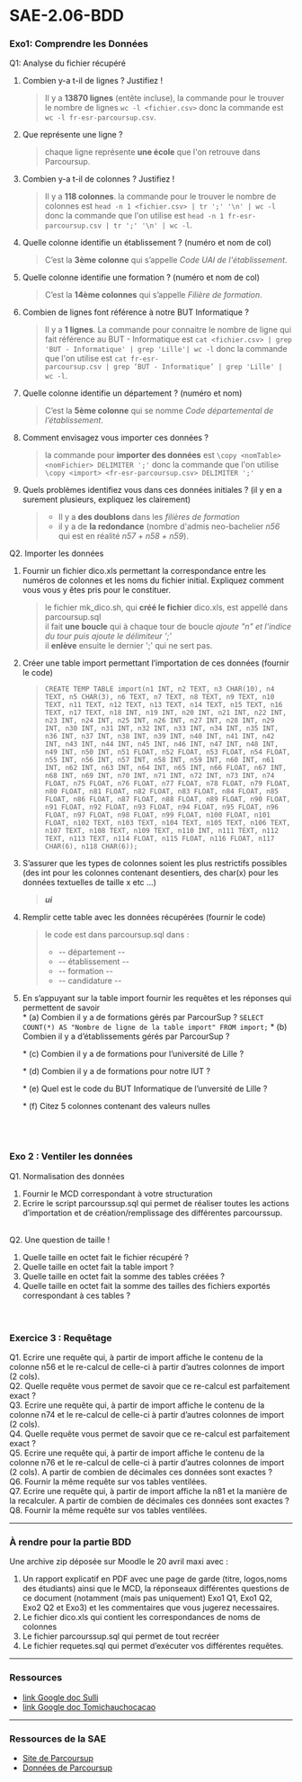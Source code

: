 # SAE-2.06-BDD

### Exo1: Comprendre les Données  
Q1: Analyse du fichier récupéré  
  1. Combien y-a t-il de lignes ? Justifiez !  
     > Il y a **13870 lignes** (entête incluse), la commande pour le trouver le nombre de lignes `wc -l <fichier.csv>` donc la commande est `wc -l fr-esr-parcoursup.csv`.  
     
  2. Que représente une ligne ?  
     > chaque ligne représente **une école** que l'on retrouve dans Parcoursup.  
     
  3. Combien y-a t-il de colonnes ? Justifiez !  
     > Il y a **118 colonnes**. la commande pour le trouver le nombre de colonnes est `head -n 1 <fichier.csv> | tr ';' '\n' | wc -l` donc la commande que l'on utilise est `head -n 1 fr-esr-parcoursup.csv | tr ';' '\n' | wc -l`.  
     
  4. Quelle colonne identifie un établissement ? (numéro et nom de col)  
     > C’est la **3ème colonne** qui s’appelle _Code UAI de l'établissement_.  
     
  5. Quelle colonne identifie une formation ? (numéro et nom de col)  
      > C’est la **14ème colonnes** qui s’appelle _Filière de formation_.  

  6. Combien de lignes font référence à notre BUT Informatique ?
      > Il y a **1 lignes**. La commande pour connaitre le nombre de ligne qui fait référence au BUT - Informatique est `cat <fichier.csv> | grep 'BUT - Informatique' | grep 'Lille'| wc -l` donc la commande que l'on utilise est `cat fr-esr-                    parcoursup.csv | grep ‘BUT - Informatique’ | grep 'Lille' | wc -l`.  
      
  7. Quelle colonne identifie un département ? (numéro et nom)  
      > C’est la **5ème colonne** qui se nomme _Code départemental de l’établissement_.    

  8. Comment envisagez vous importer ces données ?
      > la commande pour **importer des données** est `\copy <nomTable> <nomFichier> DELIMITER ';'` donc la commande que l'on utilise `\copy <import> <fr-esr-parcoursup.csv> DELIMITER ';'`
      
  10. Quels problèmes identifiez vous dans ces données initiales ? (il y en a surement plusieurs, expliquez les clairement)
      > * Il y a **des doublons** dans les _filières de formation_
      > * il y a de **la redondance** (nombre d'admis neo-bachelier _n56_ qui est en réalité _n57 + n58 + n59_).
&nbsp;

Q2. Importer les données  
  1. Fournir un fichier dico.xls permettant la correspondance entre les numéros de colonnes et les noms du fichier initial. Expliquez comment vous vous y êtes pris pour le constituer.
     > le fichier mk_dico.sh, qui **créé le fichier** dico.xls, est appellé dans parcoursup.sql  
     > il fait **une boucle** qui à chaque tour de boucle _ajoute "n" et l'indice du tour puis ajoute le délimiteur ';'_  
     > il **enlève** ensuite le dernier ';' qui ne sert pas.
     
  3. Créer une table import permettant l’importation de ces données (fournir le code)
     > `CREATE TEMP TABLE import(n1 INT, n2 TEXT, n3 CHAR(10), n4 TEXT, n5 CHAR(3), n6 TEXT, n7 TEXT, n8 TEXT, n9 TEXT, n10 TEXT, n11 TEXT, n12 TEXT, n13 TEXT, n14 TEXT, n15 TEXT, n16 TEXT, n17 TEXT, n18 INT, n19 INT, n20 INT, n21 INT, n22 INT, n23 INT, n24 INT, n25 INT, n26 INT, n27 INT, n28 INT, n29 INT, n30 INT, n31 INT, n32 INT, n33 INT, n34 INT, n35 INT, n36 INT, n37 INT, n38 INT, n39 INT, n40 INT, n41 INT, n42 INT, n43 INT, n44 INT, n45 INT, n46 INT, n47 INT, n48 INT, n49 INT, n50 INT, n51 FLOAT, n52 FLOAT, n53 FLOAT, n54 FLOAT, n55 INT, n56 INT, n57 INT, n58 INT, n59 INT, n60 INT, n61 INT, n62 INT, n63 INT, n64 INT, n65 INT, n66 FLOAT, n67 INT, n68 INT, n69 INT, n70 INT, n71 INT, n72 INT, n73 INT, n74 FLOAT, n75 FLOAT, n76 FLOAT, n77 FLOAT, n78 FLOAT, n79 FLOAT, n80 FLOAT, n81 FLOAT, n82 FLOAT, n83 FLOAT, n84 FLOAT, n85 FLOAT, n86 FLOAT, n87 FLOAT, n88 FLOAT, n89 FLOAT, n90 FLOAT, n91 FLOAT, n92 FLOAT, n93 FLOAT, n94 FLOAT, n95 FLOAT, n96 FLOAT, n97 FLOAT, n98 FLOAT, n99 FLOAT, n100 FLOAT, n101 FLOAT, n102 TEXT, n103 TEXT, n104 TEXT, n105 TEXT, n106 TEXT, n107 TEXT, n108 TEXT, n109 TEXT, n110 INT, n111 TEXT, n112 TEXT, n113 TEXT, n114 FLOAT, n115 FLOAT, n116 FLOAT, n117 CHAR(6), n118 CHAR(6));`
     
  5. S’assurer que les types de colonnes soient les plus restrictifs possibles (des int pour les colonnes contenant desentiers, des char(x) pour les données textuelles de taille x etc ...)
     > **_ui_**
      
  7. Remplir cette table avec les données récupérées (fournir le code)
     > le code est dans parcoursup.sql dans :
     > * -- département --
     > * -- établissement --
     > * -- formation --
     > * -- candidature --
       
  9. En s’appuyant sur la table import fournir les requêtes et les réponses qui permettent de savoir  
    * (a) Combien il y a de formations gérés par ParcourSup ?
       `SELECT COUNT(*) AS "Nombre de ligne de la table import" FROM import;`
    * (b) Combien il y a d’établissements gérés par ParcourSup ?  
       ` `  
    * (c) Combien il y a de formations pour l’université de Lille ?  
       ` `  
    * (d) Combien il y a de formations pour notre IUT ?  
       ` `  
    * (e) Quel est le code du BUT Informatique de l’unversité de Lille ?  
       ` `  
    * (f) Citez 5 colonnes contenant des valeurs nulles  
       ` `  
&nbsp;  
&nbsp;

### Exo 2 : Ventiler les données
Q1. Normalisation des données  
  1. Fournir le MCD correspondant à votre structuration  
  2. Ecrire le script parcourssup.sql qui permet de réaliser toutes les actions d’importation et de création/remplissage des différentes parcourssup.  
&nbsp;  

Q2. Une question de taille !  
  1. Quelle taille en octet fait le fichier récupéré ?  
  2. Quelle taille en octet fait la table import ?   
  3. Quelle taille en octet fait la somme des tables créées ?  
  4. Quelle taille en octet fait la somme des tailles des fichiers exportés correspondant à ces tables ?  
&nbsp;  
&nbsp;  

### Exercice 3 : Requêtage
Q1. Ecrire une requête qui, à partir de import affiche le contenu de la colonne n56 et le re-calcul de celle-ci à partir d’autres colonnes de import (2 cols).  
Q2. Quelle requête vous permet de savoir que ce re-calcul est parfaitement exact ?  
Q3. Ecrire une requête qui, à partir de import affiche le contenu de la colonne n74 et le re-calcul de celle-ci à partir d’autres colonnes de import (2 cols).  
Q4. Quelle requête vous permet de savoir que ce re-calcul est parfaitement exact ?  
Q5. Ecrire une requête qui, à partir de import affiche le contenu de la colonne n76 et le re-calcul de celle-ci à partir d’autres colonnes de import (2 cols). A partir de combien de décimales ces données sont exactes ?  
Q6. Fournir la même requête sur vos tables ventilées.  
Q7. Ecrire une requête qui, à partir de import affiche la n81 et la manière de la recalculer. A partir de combien de décimales ces données sont exactes ?  
Q8. Fournir la même requête sur vos tables ventilées.  

---

### À rendre pour la partie BDD
Une archive zip déposée sur Moodle le 20 avril maxi avec :
1. Un rapport explicatif en PDF avec une page de garde (titre, logos,noms des étudiants) ainsi que le MCD, la réponseaux différentes questions de ce document (notamment (mais pas uniquement)
   Exo1 Q1, Exo1 Q2, Exo2 Q2 et Exo3) et les commentaires que vous jugerez necessaires.
3. Le fichier dico.xls qui contient les correspondances de noms de colonnes
4. Le fichier parcourssup.sql qui permet de tout recréer
5. Le fichier requetes.sql qui permet d’exécuter vos différentes requêtes.

---

### Ressources
* [link Google doc Sulli](https://docs.google.com/document/d/1VKuihwp69jx5l_nW6f0fuWjKfM6VWBlpy2XFYw0yvks/edit?hl=fr)
* [link Google doc Tomichauchocacao](https://docs.google.com/document/d/1CrlNWBCd3kbn-bDUzHO9uyTkWGhqtViBFkW06OsSnIQ/edit)

---

### Ressources de la SAE
* [Site de Parcoursup](https://data.enseignementsup-recherche.gouv.fr/pages/parcoursupdata/?disjunctive.fili)
* [Données de Parcoursup](https://data.enseignementsup-recherche.gouv.fr/explore/dataset/fr-esr-parcoursup/export/?timezone=Europe%2FBerlin&sort=tri)

